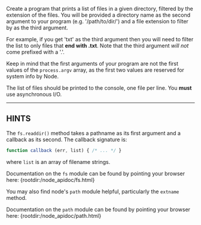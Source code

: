 Create a program that prints a list of files in a given directory, filtered by the extension of the files. You will be provided a directory name as the second argument to your program (e.g. '/path/to/dir/') and a file extension to filter by as the third argument.

For example, if you get 'txt' as the third argument then you will need to filter the list to only files that **end with .txt**. Note that the third argument _will not_ come prefixed with a '.'.

Keep in mind that the first arguments of your program are not the first values of the `process.argv` array, as the first two values are reserved for system info by Node.

The list of files should be printed to the console, one file per line. You **must** use asynchronous I/O.

----------------------------------------------------------------------
## HINTS

The `fs.readdir()` method takes a pathname as its first argument and a callback as its second. The callback signature is:

```js
function callback (err, list) { /* ... */ }
```

where `list` is an array of filename strings.

Documentation on the `fs` module can be found by pointing your browser here:
  {rootdir:/node_apidoc/fs.html}

You may also find node's `path` module helpful, particularly the `extname` method.

Documentation on the `path` module can be found by pointing your browser here:
  {rootdir:/node_apidoc/path.html}
